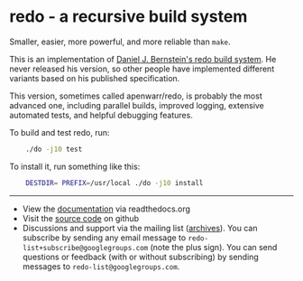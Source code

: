 # redo - a recursive build system

Smaller, easier, more powerful, and more reliable than `make`.

This is an implementation of [Daniel J. Bernstein's redo
build system](http://cr.yp.to/redo.html).  He never released his
version, so other people have implemented different variants based on his
published specification.

This version, sometimes called apenwarr/redo, is probably the most advanced
one, including parallel builds, improved logging, extensive automated tests,
and helpful debugging features.

To build and test redo, run:
```sh
	./do -j10 test
```

To install it, run something like this:
```sh
	DESTDIR= PREFIX=/usr/local ./do -j10 install
```

---

- View the [documentation](https://redo.rtfd.io) via readthedocs.org
- Visit the [source code](https://github.com/apenwarr/redo) on github
- Discussions and support via the
    mailing list ([archives](https://groups.google.com/group/redo-list)). 
    You can subscribe by sending any email message to
    `redo-list+subscribe@googlegroups.com` (note the plus sign).  You can
    send questions or feedback (with or without subscribing) by sending
    messages to `redo-list@googlegroups.com`.
